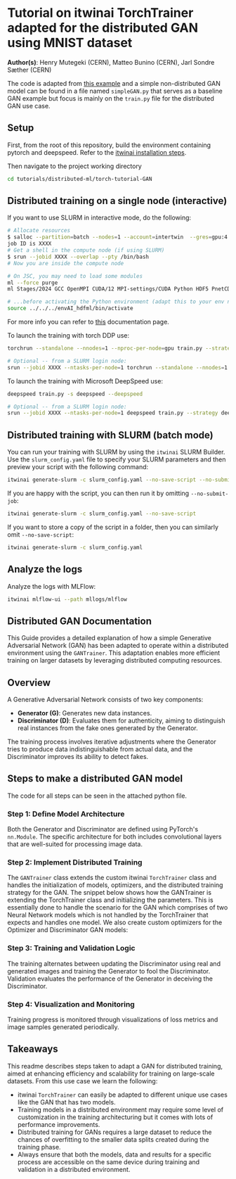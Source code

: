 # Tutorial on itwinai TorchTrainer adapted for the distributed GAN using MNIST dataset

**Author(s)**: Henry Mutegeki (CERN), Matteo Bunino (CERN), Jarl Sondre Sæther (CERN)

The code is adapted from
[this example](https://github.com/pytorch/examples/blob/main/mnist/main.py)
and a simple non-distributed GAN model can be found in a file named `simpleGAN.py`
that serves as a baseline GAN example but focus is mainly on the `train.py`
file for the distributed GAN use case.

## Setup

First, from the root of this repository, build the environment containing
pytorch and deepspeed.
Refer to the [itwinai installation steps](https://itwinai.readthedocs.io/latest/getting-started/getting_started_with_itwinai.html#install-itwinai).

Then navigate to the project working directory

```bash
cd tutorials/distributed-ml/torch-tutorial-GAN
```

## Distributed training on a single node (interactive)

If you want to use SLURM in interactive mode, do the following:

```bash
# Allocate resources
$ salloc --partition=batch --nodes=1 --account=intertwin  --gres=gpu:4 --time=1:59:00
job ID is XXXX
# Get a shell in the compute node (if using SLURM)
$ srun --jobid XXXX --overlap --pty /bin/bash 
# Now you are inside the compute node

# On JSC, you may need to load some modules
ml --force purge
ml Stages/2024 GCC OpenMPI CUDA/12 MPI-settings/CUDA Python HDF5 PnetCDF libaio mpi4py

# ...before activating the Python environment (adapt this to your env name/path)
source ../../../envAI_hdfml/bin/activate
```

For more info you can refer to
[this](https://itwinai.readthedocs.io/latest/getting-started/slurm.html#interactive-shell-on-a-compute-node)
documentation page.

To launch the training with torch DDP use:

```bash
torchrun --standalone --nnodes=1 --nproc-per-node=gpu train.py --strategy ddp

# Optional -- from a SLURM login node:
srun --jobid XXXX --ntasks-per-node=1 torchrun --standalone --nnodes=1 --nproc-per-node=gpu train.py --strategy ddp
```

To launch the training with Microsoft DeepSpeed use:

```bash
deepspeed train.py -s deepspeed --deepspeed

# Optional -- from a SLURM login node:
srun --jobid XXXX --ntasks-per-node=1 deepspeed train.py --strategy deepspeed
```

## Distributed training with SLURM (batch mode)

You can run your training with SLURM by using the `itwinai` SLURM Builder. Use the
`slurm_config.yaml` file to specify your SLURM parameters and then preview your script
with the following command:

```bash
itwinai generate-slurm -c slurm_config.yaml --no-save-script --no-submit-job
```

If you are happy with the script, you can then run it by omitting `--no-submit-job`:

```bash
itwinai generate-slurm -c slurm_config.yaml --no-save-script
```

If you want to store a copy of the script in a folder, then you can similarly omit
`--no-save-script`:

```bash
itwinai generate-slurm -c slurm_config.yaml
```

## Analyze the logs

Analyze the logs with MLFlow:

```bash
itwinai mlflow-ui --path mllogs/mlflow
```

## Distributed GAN Documentation

This Guide provides a detailed explanation of how a simple Generative Adversarial Network (GAN)
has been adapted to operate within a distributed environment using the `GANTrainer`. This
adaptation enables more efficient training on larger datasets by leveraging distributed
computing resources.

## Overview

A Generative Adversarial Network consists of two key components:

- **Generator (G)**: Generates new data instances.
- **Discriminator (D)**: Evaluates them for authenticity, aiming to distinguish real instances
from the fake ones generated by the Generator.

The training process involves iterative adjustments where the Generator tries to produce data
indistinguishable from actual data, and the Discriminator improves its ability to detect fakes.

## Steps to make a distributed GAN model

The code for all steps can be seen in the attached python file.

### Step 1: Define Model Architecture

Both the Generator and Discriminator are defined using PyTorch's `nn.Module`. The specific
architecture for both includes convolutional layers that are well-suited for processing image
data.

### Step 2: Implement Distributed Training

The `GANTrainer` class extends the custom itwinai `TorchTrainer` class and handles the
initialization of models, optimizers, and the distributed training strategy for the GAN. The
snippet below shows how the GANTrainer is extending the TorchTrainer class and initializing the
parameters. This is essentially done to handle the scenario for the GAN which comprises of two
Neural Network models which is not handled by the TorchTrainer that expects and handles one
model. We also create custom optimizers for the Optimizer and Discriminator GAN models:

### Step 3: Training and Validation Logic

The training alternates between updating the Discriminator using real and generated images and
training the Generator to fool the Discriminator. Validation evaluates the performance of the
Generator in deceiving the Discriminator.

### Step 4: Visualization and Monitoring

Training progress is monitored through visualizations of loss metrics and image samples
generated periodically.

## Takeaways

This readme describes steps taken to adapt a GAN for distributed training, aimed at enhancing
efficiency and scalability for training on large-scale datasets. From this use case we learn
the following:

- itwinai `TorchTrainer` can easily be adapted to different unique use cases like the GAN that
  has two models.
- Training models in a distributed environment may require some level of customization in the
training architecturing but it comes with lots of performance improvements.
- Distributed training for GANs requires a large dataset to reduce the chances of overfitting
to the smaller data splits created during the training phase.
- Always ensure that both the models, data and results for a specific process are accessible on
the same device during training and validation in a distributed environment.

